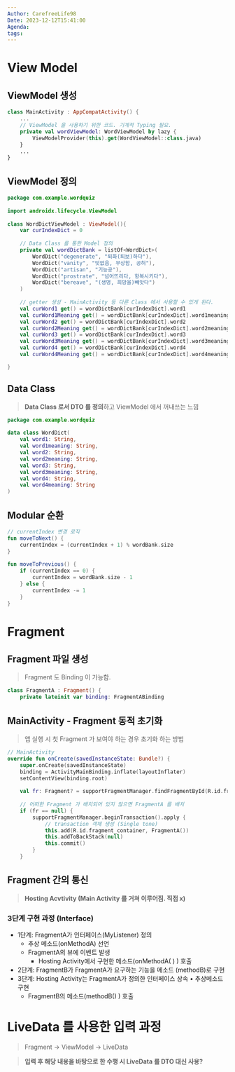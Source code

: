 ```yaml
---
Author: CarefreeLife98
Date: 2023-12-12T15:41:00
Agenda: 
tags:
---
```

# View Model
## ViewModel 생성
```kotlin
class MainActivity : AppCompatActivity() {
	...
	// ViewModel 을 사용하기 위한 코드. 기계적 Typing 필요.  
	private val wordViewModel: WordViewModel by lazy {  
	    ViewModelProvider(this).get(WordViewModel::class.java)  
	}
	...
}
```

## ViewModel 정의
```kotlin
package com.example.wordquiz  
  
import androidx.lifecycle.ViewModel  
  
class WordDictViewModel : ViewModel(){
	var curIndexDict = 0  
	
	// Data Class 를 통한 Model 정의
	private val wordDictBank = listOf<WordDict>(  
	    WordDict("degenerate", "퇴화(퇴보)하다"),  
	    WordDict("vanity", "덧없음, 무상함, 공허"),  
	    WordDict("artisan", "기능공"),  
	    WordDict("prostrate", "넘어뜨리다, 항복시키다"),  
	    WordDict("bereave", "(생명, 희망을)빼앗다")  
	)
	
	// getter 생성 - MainActivity 등 다른 Class 에서 사용할 수 있게 된다.
	val curWord1 get() = wordDictBank[curIndexDict].word1  
	val curWord1Meaning get() = wordDictBank[curIndexDict].word1meaning  
	val curWord2 get() = wordDictBank[curIndexDict].word2  
	val curWord2Meaning get() = wordDictBank[curIndexDict].word2meaning  
	val curWord3 get() = wordDictBank[curIndexDict].word3  
	val curWord3Meaning get() = wordDictBank[curIndexDict].word3meaning  
	val curWord4 get() = wordDictBank[curIndexDict].word4  
	val curWord4Meaning get() = wordDictBank[curIndexDict].word4meaning

}
```

## Data Class
> **Data Class 로서 DTO 를 정의**하고 ViewModel 에서 꺼내쓰는 느낌

```kotlin
package com.example.wordquiz  
  
data class WordDict(  
    val word1: String,  
    val word1meaning: String,  
    val word2: String,  
    val word2meaning: String,  
    val word3: String,  
    val word3meaning: String,  
    val word4: String,  
    val word4meaning: String  
)
```

## Modular 순환
```kotlin
// currentIndex 변경 로직  
fun moveToNext() {  
    currentIndex = (currentIndex + 1) % wordBank.size  
}  
  
fun moveToPrevious() {  
    if (currentIndex == 0) {  
        currentIndex = wordBank.size - 1  
    } else {  
        currentIndex -= 1  
    }  
}
```

# Fragment

## Fragment 파일 생성
> Fragment 도 Binding 이 가능함.
```kotlin
class FragmentA : Fragment() {  
    private lateinit var binding: FragmentABinding
```

## MainActivity - Fragment 동적 초기화
> 앱 실행 시 첫 Fragment 가 보여야 하는 경우 초기화 하는 방법

```kotlin
// MainActivity
override fun onCreate(savedInstanceState: Bundle?) {  
    super.onCreate(savedInstanceState)  
    binding = ActivityMainBinding.inflate(layoutInflater)  
    setContentView(binding.root)  
  
    val fr: Fragment? = supportFragmentManager.findFragmentById(R.id.fragment_container)  
    
    // 어떠한 Fragment 가 배치되어 있지 않으면 FragmentA 를 배치  
    if (fr == null) {  
        supportFragmentManager.beginTransaction().apply { 
	        // transaction 객체 생성 (Single tone) 
            this.add(R.id.fragment_container, FragmentA())            
            this.addToBackStack(null)
            this.commit()  
        }  
    }
```

## Fragment 간의 통신
> **Hosting Acvtivity (Main Activity 를 거쳐 이루어짐. 직접 x)**


### 3단계 구현 과정 (Interface)
- 1단계: FragmentA가 인터페이스(MyListener) 정의
	- 추상 메소드(onMethodA) 선언
	- FragmentA의 뷰에 이벤트 발생  
		- Hosting Activity에서 구현한 메소드(onMethodA( ) ) 호출 
- 2단계: FragmentB가 FragmentA가 요구하는 기능을 메소드 (methodB)로 구현     
- 3단계: Hosting Activity는 FragmentA가 정의한 인터페이스 상속 • 추상메소드구현  
	- FragmentB의 메소드(methodB() ) 호출


# LiveData 를 사용한 입력 과정
> Fragment -> ViewModel -> LiveData

> **입력 후 해당 내용을 바탕으로 한 수행 시 LiveData 를 DTO 대신 사용?**

